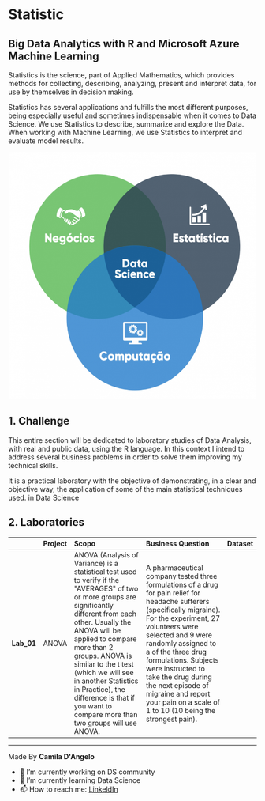 # Statistic

## Big Data Analytics with R and Microsoft Azure Machine Learning

Statistics is the science, part of Applied Mathematics, which provides methods for collecting, describing, analyzing, present and interpret data, for use by themselves in decision making.

Statistics has several applications and fulfills the most different purposes, being especially useful and sometimes indispensable when it comes to Data Science. We use Statistics to describe, summarize and explore the Data. When working with Machine Learning, we use Statistics to interpret and evaluate model results.

<div align="center">
<p float="left">
    <img src="/images/statistic.png" width="500" height="500"/>
</p>
</div>

## 1. Challenge

This entire section will be dedicated to laboratory studies of Data Analysis, with real and public data, using the R language. In this context I intend to address several business problems in order to solve them improving my technical skills.

It is a practical laboratory with the objective of demonstrating, in a clear and objective way, the application of some of the main statistical techniques used.
in Data Science

## 2. Laboratories

|               | **Project**        | **Scopo**                                | **Business Question**           |**Dataset**           |
|:--------------|:-------------------|:-----------------------------------------|:--------------------------------|:---------------------|
| **Lab_01**    | ANOVA | ANOVA (Analysis of Variance) is a statistical test used to verify if the "AVERAGES" of two or more groups are significantly different from each other. Usually the ANOVA will be applied to compare more than 2 groups. ANOVA is similar to the t test (which we will see in another Statistics in Practice), the difference is that if you want to compare more than two groups will use ANOVA.  | A pharmaceutical company tested three formulations of a drug for pain relief for headache sufferers (specifically migraine). For the experiment, 27 volunteers were selected and 9 were randomly assigned to a of the three drug formulations. Subjects were instructed to take the drug during the next episode of migraine and report your pain on a scale of 1 to 10 (10 being the strongest pain). | []() |


***
Made By **Camila D'Angelo**

- 🔭 I’m currently working on DS community
- 🌱 I’m currently learning Data Science
- 📫 How to reach me: 
[LinkeldIn](https://www.linkedin.com/in/camiladangelotempesta/)
